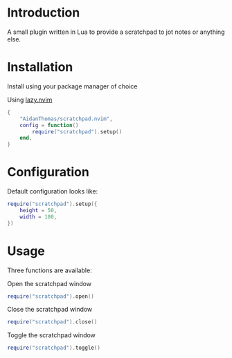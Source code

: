 # Introduction
A small plugin written in Lua to provide a scratchpad to jot notes or anything else.

# Installation
Install using your package manager of choice

Using [lazy.nvim](https://github.com/folke/lazy.nvim)
```lua
{
    "AidanThomas/scratchpad.nvim",
    config = function()
        require("scratchpad").setup()
    end,
}
```

# Configuration
Default configuration looks like:
```lua
require("scratchpad").setup({
    height = 50,
    width = 100,
})
```

# Usage
Three functions are available:

Open the scratchpad window
```lua
require("scratchpad").open()
```

Close the scratchpad window
```lua
require("scratchpad").close()
```

Toggle the scratchpad window
```lua
require("scratchpad").toggle()
```
